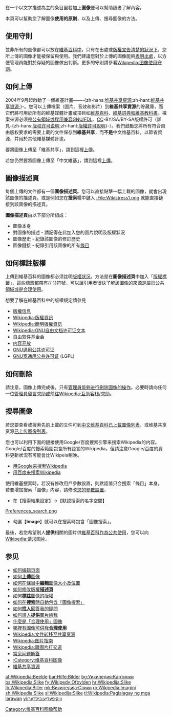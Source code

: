 在一个以文字描述為主的条目里若加上**圖像**便可以幫助讀者了解內容。

本頁可以幫助您了解圖像**使用的原則**，以及上傳、搜尋圖像的方法。

## 使用守則

並非所有的圖像都可以放在[維基百科中](../Page/維基百科.md "wikilink")，只有在出處或[版權宣告清楚的狀況下](https://zh.wikipedia.org/wiki/Wikipedia:版权信息 "wikilink")，您所上傳的圖像才能被保留與使用。我們建議您對於上傳的圖像能夠[表明出處](https://zh.wikipedia.org/wiki/Wikipedia:表明出处 "wikilink")，以方便管理員能對於存疑的圖像做出判斷。更多的守則請參看[Wikipedia:图像使用守则](https://zh.wikipedia.org/wiki/Wikipedia:图像使用守则 "wikilink")。

## 如何上傳

2004年9月起啟動了一個維基計畫——-{zh-hans:[维基共享资源](../Page/:commons:首页.md "wikilink");zh-hant:[維基共享資源](../Page/:commons:首頁.md "wikilink");}-。您可以上傳檔案（圖片、音效和影片）到**維基共享資源**的貯藏庫，而它們將可用於所有的維基媒體計畫或項目如[維基百科](../Page/維基百科.md "wikilink")、[維基詞典和](../Page/wikt:.md "wikilink")[維基教科書](../Page/b:.md "wikilink")。檔案來源必须是[公有領域或採用兼容](../Page/公有領域.md "wikilink")[GNU/FDL](../Page/GNU/FDL.md "wikilink")、[CC](../Page/CC.md "wikilink")-BY/SA/BY-SA版權許可（詳見-{zh-hans:[版权许可说明](../Page/:Commons:Commons:Licensing/zh-hans.md "wikilink");zh-hant:[版權許可說明](../Page/Commons:Licensing/zh-hant.md "wikilink")}-）。我們鼓勵您將所有符合自由版权要求的需要上載的文件保存到**維基共享**，而**不是**中文维基百科，以節省資源，并用於其他維基媒體計畫。

要將圖像上傳至「維基共享」，請到這裡[上傳](../Page/Commons:Special:Upload.md "wikilink")。

若您仍然要將圖像上傳至「中文維基」，請到這裡[上傳](https://commons.wikimedia.org/wiki/Special:UploadWizard)。

## 圖像描述頁

每個上傳的文件都有一個**圖像描述頁**。您可以直接點擊一幅上載的圖像，就會出現該圖像的描述頁。或是例如您在**搜索**欄中鍵入
[:<File:Wikistress1.png>](../Page/:File:Wikistress1.png.md "wikilink")
就能直接鏈接到該圖像的描述頁。

**圖像描述頁**由以下部分所組成：

  - 圖像本身
  - 對圖像的描述 - 請記得在此加入您的圖片說明及版權狀況
  - 圖像歷史 - 紀錄該圖像的修訂歷史
  - 圖像鏈接 - 紀錄引用該圖像的所有[條目](../Page/:Wikipedia:條目.md "wikilink")

## 如何標註版權

上傳到維基百科的圖像都必须註明[版權狀況](../Page/版權.md "wikilink")，方法是在**圖像描述頁**中加入「[版權標籤](https://zh.wikipedia.org/wiki/Wikipedia:图像版权标志 "wikilink")」，這些標籤都帶有{{
}}符號，可以讓引用者很快了解該圖像的來源是屬於[公共領域或是](../Page/公共領域.md "wikilink")[合理使用](../Page/合理使用.md "wikilink")。

想要了解在維基百科中的版權規定請參見

  - [版權信息](https://zh.wikipedia.org/wiki/Wikipedia:版权信息 "wikilink")
  - [Wikipedia:版權資訊](https://zh.wikipedia.org/wiki/Wikipedia:版權資訊 "wikilink")
  - [Wikipedia:簡明版權資訊](https://zh.wikipedia.org/wiki/Wikipedia:簡明版權資訊 "wikilink")
  - [Wikipedia:GNU自由文档许可证文本](https://zh.wikipedia.org/wiki/Wikipedia:GNU自由文档许可证文本 "wikilink")
  - [自由软件基金会](../Page/自由软件基金会.md "wikilink")
  - [内容开放](../Page/内容开放.md "wikilink")
  - [GNU通用公共许可证](../Page/GNU通用公共许可证.md "wikilink")
  - [GNU宽通用公共许可证](../Page/GNU宽通用公共许可证.md "wikilink") (LGPL)

## 如何刪除

請注意，圖像上傳完成後，只有[管理員能夠进行刪除圖像的操作](https://zh.wikipedia.org/wiki/Wikipedia:管理员 "wikilink")。必要時請向任何一位[管理員留言求助或前往](../Page/Special:Listadmins.md "wikilink")[Wikipedia:互助客栈/求助](https://zh.wikipedia.org/wiki/Wikipedia:互助客栈/求助 "wikilink")。

## 搜尋圖像

若您要查看或搜索先前上載的文件可到[中文维基百科已上載圖像列表](../Page/Special:ListFiles.md "wikilink")，或维基共享资源[已上传图像列表](../Page/:commons:Special:ListFiles.md "wikilink")。

您也可以利用下面的鏈接使用Google/百度搜索引擎来搜索Wikipedia的内容。Google/百度的搜索範圍包含所有語言的Wikipedia，但請注意Google/百度的資料更新狀況有可能會比Wikipeia稍晚。

  - [用Google来搜索Wikipedia](http://www.google.com/custom?sa=Google+Search&domains=wikipedia.org&sitesearch=wikipedia.org)
  - [用百度来搜索Wikipedia](http://www.baidu.com/s?q1=wikipedia.org&q2=&q3=&q4=&rn=10&lm=0&ct=0&ft=&q5=&q6=wikipedia.org&tn=baiduadv)

使用維基搜索時，若沒有修改用戶參數設置，則默認值只会搜索「條目」本身。
若要增加搜索「圖像」内容，請修改[您的參數設置](../Page/Special:Preferences.md "wikilink")，

  -
    在【搜索結果設定】→【默認搜索的名字空間】

[Preferences_search.png](https://zh.wikipedia.org/wiki/File:Preferences_search.png "fig:Preferences_search.png")

  -
    勾選【**Image**】就可以在搜索時包含「圖像搜索」。

最後，若您希望別人**提供**相關的圖片供[維基百科作為公共使用](../Page/維基百科.md "wikilink")，您可以向[Wikipedia:请求图片](https://zh.wikipedia.org/wiki/Wikipedia:请求图片 "wikilink")。

## 参见

  - [如何编辑页面](https://zh.wikipedia.org/wiki/Help:编辑 "wikilink")
  - [如何**上傳**圖像](https://zh.wikipedia.org/wiki/Wikipedia:上传 "wikilink")
  - [如何在條目中**編輯**圖像大小及位置](https://zh.wikipedia.org/wiki/Wikipedia:延伸图像语法 "wikilink")
  - [如何修改版權**描述頁**](https://zh.wikipedia.org/wiki/help:图像描述页 "wikilink")
  - [如何**標註**圖像的版權](https://zh.wikipedia.org/wiki/Wikipedia:图像版权标志 "wikilink")
  - [如何在**搜索**時自動包含「圖像搜索」](https://zh.wikipedia.org/wiki/help:参数设置 "wikilink")
  - [如何**找人**回答我的疑問](https://zh.wikipedia.org/wiki/Wikipedia:互助客栈 "wikilink")
  - [如何請人**提供**圖片給我](https://zh.wikipedia.org/wiki/Wikipedia:请求图片 "wikilink")
  - [什麼是「合理使用」圖像](https://zh.wikipedia.org/wiki/Wikipedia:合理使用 "wikilink")
  - [哪裡有圖像可供我**合理使用**](https://zh.wikipedia.org/wiki/Category:公共领域图像 "wikilink")
  - [Wikipedia:文件转移至共享资源](https://zh.wikipedia.org/wiki/Wikipedia:文件转移至共享资源 "wikilink")
  - [Wikipedia:图片指南](https://zh.wikipedia.org/wiki/Wikipedia:图片指南 "wikilink")
  - [Wikipedia:跟图片打交道](https://zh.wikipedia.org/wiki/Wikipedia:跟图片打交道 "wikilink")
  - [常见问题解答](https://zh.wikipedia.org/wiki/Wikipedia:常见问题解答 "wikilink")
  - [:Category:维基百科图像](https://zh.wikipedia.org/wiki/Category:维基百科图像 "wikilink")
  - [維基共享資源](../Page/:commons:首页.md "wikilink")

[af:Wikipedia:Beelde](../Page/af:Wikipedia:Beelde.md "wikilink")
[bar:Hilfe:Bilder](../Page/bar:Hilfe:Bilder.md "wikilink")
[bg:Уикипедия:Картинки](../Page/bg:Уикипедия:Картинки.md "wikilink")
[bs:Wikipedia:Slike](../Page/bs:Wikipedia:Slike.md "wikilink")
[fy:Wikipedy:Ofbylden](../Page/fy:Wikipedy:Ofbylden.md "wikilink")
[hr:Wikipedija:Slike](../Page/hr:Wikipedija:Slike.md "wikilink")
[lb:Wikipedia:Biller](../Page/lb:Wikipedia:Biller.md "wikilink")
[mk:Википедија:Слики](../Page/mk:Википедија:Слики.md "wikilink")
[ro:Wikipedia:Imagini](../Page/ro:Wikipedia:Imagini.md "wikilink")
[sh:Wikipedia:Slike](../Page/sh:Wikipedia:Slike.md "wikilink")
[sl:Wikipedija:Slike](../Page/sl:Wikipedija:Slike.md "wikilink")
[tl:Wikipedia:Paglalagay ng mga
larawan](../Page/tl:Wikipedia:Paglalagay_ng_mga_larawan.md "wikilink")
[yi:װיקיפּעדיע:בילדער](../Page/yi:װיקיפּעדיע:בילדער.md "wikilink")

[Category:维基百科图像帮助](https://zh.wikipedia.org/wiki/Category:维基百科图像帮助 "wikilink")